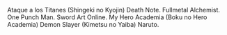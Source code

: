 Ataque a los Titanes (Shingeki no Kyojin)
Death Note.
Fullmetal Alchemist.
One Punch Man.
Sword Art Online.
My Hero Academia (Boku no Hero Academia)
Demon Slayer (Kimetsu no Yaiba)
Naruto.